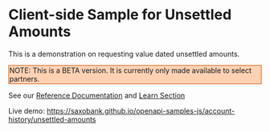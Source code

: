 # Client-side Sample for Unsettled Amounts

This is a demonstration on requesting value dated unsettled amounts.

<p
style="border: 1px solid rgb(204, 82, 0); border-image: none; background-color: rgb(255, 209, 179);padding:1px;">
NOTE: This is a BETA version. It is currently only made available to select partners.
</p>

See our [Reference Documentation](https://www.developer.saxo/openapi/referencedocs/hist/v1/unsettledamounts) and [Learn Section](https://www.developer.saxo/openapi/learn/unsettled-amounts)

Live demo: <https://saxobank.github.io/openapi-samples-js/account-history/unsettled-amounts>
